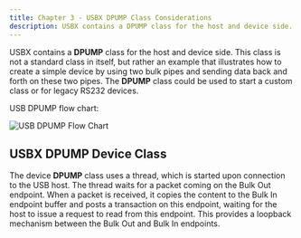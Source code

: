 ```yaml
---
title: Chapter 3 - USBX DPUMP Class Considerations
description: USBX contains a DPUMP class for the host and device side. This class is not a standard class in itself, but rather an example that illustrates how to create a simple device by using two bulk pipes and sending data back and forth on these two pipes
---
```



USBX contains a **DPUMP** class for the host and device side. This class is not a standard class in itself, but rather an example that illustrates how to create a simple device by using two bulk pipes and sending data back and forth on these two pipes. The **DPUMP** class could be used to start a custom class or for legacy RS232 devices.

USB DPUMP flow chart:

![USB DPUMP Flow Chart](../media/usbx-device-stack-supplemental/usb-dpump-flow-chart.png)

## USBX DPUMP Device Class

The device **DPUMP** class uses a thread, which is started upon connection to the USB host. The thread waits for a packet coming on the Bulk Out endpoint. When a packet is received, it copies the content to the Bulk In endpoint buffer and posts a transaction on this endpoint, waiting for the host to issue a request to read from this endpoint. This provides a loopback mechanism between the Bulk Out and Bulk In endpoints.

